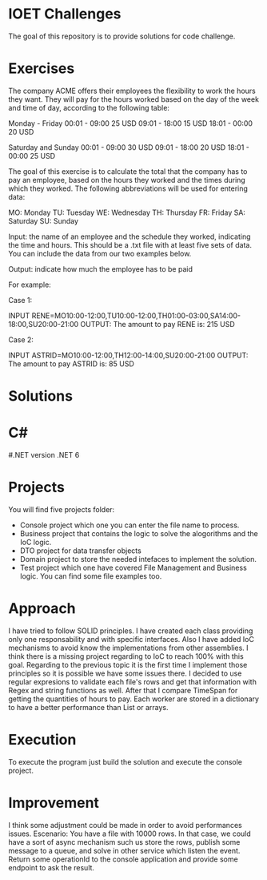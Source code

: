 # IOET Challenges
The goal of this repository is to provide solutions for code challenge.

# Exercises
The company ACME offers their employees the flexibility to work the hours they want. They will pay for the hours worked based on the day of the week and time of day, according to the following table:

Monday - Friday
00:01 - 09:00 25 USD
09:01 - 18:00 15 USD
18:01 - 00:00 20 USD

Saturday and Sunday
00:01 - 09:00 30 USD
09:01 - 18:00 20 USD
18:01 - 00:00 25 USD

The goal of this exercise is to calculate the total that the company has to pay an employee, based on the hours they worked and the times during which they worked. The following abbreviations will be used for entering data:

MO: Monday
TU: Tuesday
WE: Wednesday
TH: Thursday
FR: Friday
SA: Saturday
SU: Sunday

Input: the name of an employee and the schedule they worked, indicating the time and hours. This should be a .txt file with at least five sets of data. You can include the data from our two examples below.

Output: indicate how much the employee has to be paid

For example:

Case 1:

INPUT
RENE=MO10:00-12:00,TU10:00-12:00,TH01:00-03:00,SA14:00-18:00,SU20:00-21:00
OUTPUT:
The amount to pay RENE is: 215 USD

Case 2:

INPUT
ASTRID=MO10:00-12:00,TH12:00-14:00,SU20:00-21:00
OUTPUT:
The amount to pay ASTRID is: 85 USD

# Solutions

# C#

#.NET version
.NET 6

# Projects

You will find five projects folder:
- Console project which one you can enter the file name to process.
- Business project that contains the logic to solve the alogorithms and the IoC logic.
- DTO project for data transfer objects
- Domain project to store the needed intefaces to implement the solution. 
- Test project which one have covered File Management and Business logic. You can find some file examples too.

# Approach

I have tried to follow SOLID principles. I have created each class providing only one responsability and with specific interfaces. Also I have added IoC mechanisms to avoid know the implementations from other assemblies. I think there is a missing project regarding to IoC to reach 100% with this goal.
Regarding to the previous topic it is the first time I implement those principles so it is possible we have some issues there.
I decided to use regular expresions to validate each file's rows and get that information with Regex and string functions as well.
After that I compare TimeSpan for getting the quantities of hours to pay. Each worker are stored in a dictionary to have a better performance than List or arrays.

# Execution
To execute the program just build the solution and execute the console project.

# Improvement
I think some adjustment could be made in order to avoid performances issues. 
Escenario: You have a file with 10000 rows. In that case, we could have a sort of async mechanism such us store the rows, publish some message to a queue, and solve in other service which listen the event. Return some operationId to the console application and provide some endpoint to ask the result.


